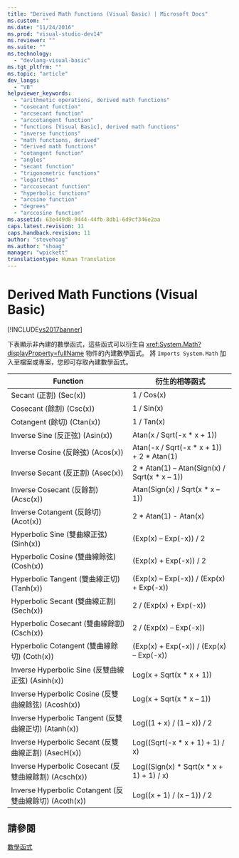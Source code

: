 ```yaml
---
title: "Derived Math Functions (Visual Basic) | Microsoft Docs"
ms.custom: ""
ms.date: "11/24/2016"
ms.prod: "visual-studio-dev14"
ms.reviewer: ""
ms.suite: ""
ms.technology: 
  - "devlang-visual-basic"
ms.tgt_pltfrm: ""
ms.topic: "article"
dev_langs: 
  - "VB"
helpviewer_keywords: 
  - "arithmetic operations, derived math functions"
  - "cosecant function"
  - "arcsecant function"
  - "arccotangent function"
  - "functions [Visual Basic], derived math functions"
  - "inverse functions"
  - "math functions, derived"
  - "derived math functions"
  - "cotangent function"
  - "angles"
  - "secant function"
  - "trigonometric functions"
  - "logarithms"
  - "arccosecant function"
  - "hyperbolic functions"
  - "arcsine function"
  - "degrees"
  - "arccosine function"
ms.assetid: 63e449d8-9444-44fb-8db1-6d9cf346e2aa
caps.latest.revision: 11
caps.handback.revision: 11
author: "stevehoag"
ms.author: "shoag"
manager: "wpickett"
translationtype: Human Translation
---
```

# Derived Math Functions (Visual Basic)
[!INCLUDE[vs2017banner](../../../csharp/includes/vs2017banner.md)]

下表顯示非內建的數學函式，這些函式可以衍生自 <xref:System.Math?displayProperty=fullName> 物件的內建數學函式。  將 `Imports System.Math` 加入至檔案或專案，您即可存取內建數學函式。  
  
|Function|衍生的相等函式|  
|--------------|-------------|  
|Secant \(正割\) \(Sec\(x\)\)|1 \/ Cos\(x\)|  
|Cosecant \(餘割\) \(Csc\(x\)\)|1 \/ Sin\(x\)|  
|Cotangent \(餘切\) \(Ctan\(x\)\)|1 \/ Tan\(x\)|  
|Inverse Sine \(反正弦\) \(Asin\(x\)\)|Atan\(x \/ Sqrt\(\-x \* x \+ 1\)\)|  
|Inverse Cosine \(反餘弦\) \(Acos\(x\)\)|Atan\(\-x \/ Sqrt\(\-x \* x \+ 1\)\) \+ 2 \* Atan\(1\)|  
|Inverse Secant \(反正割\) \(Asec\(x\)\)|2 \* Atan\(1\) – Atan\(Sign\(x\) \/ Sqrt\(x \* x – 1\)\)|  
|Inverse Cosecant \(反餘割\) \(Acsc\(x\)\)|Atan\(Sign\(x\) \/ Sqrt\(x \* x – 1\)\)|  
|Inverse Cotangent \(反餘切\) \(Acot\(x\)\)|2 \* Atan\(1\) \- Atan\(x\)|  
|Hyperbolic Sine \(雙曲線正弦\) \(Sinh\(x\)\)|\(Exp\(x\) – Exp\(\-x\)\) \/ 2|  
|Hyperbolic Cosine \(雙曲線餘弦\) \(Cosh\(x\)\)|\(Exp\(x\) \+ Exp\(\-x\)\) \/ 2|  
|Hyperbolic Tangent \(雙曲線正切\) \(Tanh\(x\)\)|\(Exp\(x\) – Exp\(\-x\)\) \/ \(Exp\(x\) \+ Exp\(\-x\)\)|  
|Hyperbolic Secant \(雙曲線正割\) \(Sech\(x\)\)|2 \/ \(Exp\(x\) \+ Exp\(\-x\)\)|  
|Hyperbolic Cosecant \(雙曲線餘割\) \(Csch\(x\)\)|2 \/ \(Exp\(x\) – Exp\(\-x\)\)|  
|Hyperbolic Cotangent \(雙曲線餘切\) \(Coth\(x\)\)|\(Exp\(x\) \+ Exp\(\-x\)\) \/ \(Exp\(x\) – Exp\(\-x\)\)|  
|Inverse Hyperbolic Sine \(反雙曲線正弦\) \(Asinh\(x\)\)|Log\(x \+ Sqrt\(x \* x \+ 1\)\)|  
|Inverse Hyperbolic Cosine \(反雙曲線餘弦\) \(Acosh\(x\)\)|Log\(x \+ Sqrt\(x \* x – 1\)\)|  
|Inverse Hyperbolic Tangent \(反雙曲線正切\) \(Atanh\(x\)\)|Log\(\(1 \+ x\) \/ \(1 – x\)\) \/ 2|  
|Inverse Hyperbolic Secant \(反雙曲線正割\) \(AsecH\(x\)\)|Log\(\(Sqrt\(\-x \* x \+ 1\) \+ 1\) \/ x\)|  
|Inverse Hyperbolic Cosecant \(反雙曲線餘割\) \(Acsch\(x\)\)|Log\(\(Sign\(x\) \* Sqrt\(x \* x \+ 1\) \+ 1\) \/ x\)|  
|Inverse Hyperbolic Cotangent \(反雙曲線餘切\) \(Acoth\(x\)\)|Log\(\(x \+ 1\) \/ \(x – 1\)\) \/ 2|  
  
## 請參閱  
 [數學函式](../../../visual-basic/language-reference/functions/math-functions.md)